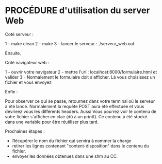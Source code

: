 # PROCÉDURE d'utilisation du server Web

Coté serveur :

1 - make clean
2 - make
3 - lancer le serveur : ./serveur_web.out

Ensuite,

Coté navigateur web :

1 - ouvrir votre navigateur
2 - mettre l'url : localhost:8000/formulaire.html et valider
3 - Normalement le formulaire doit s'afficher. Là vous choisissez un fichier et vous envoyez

Enfin :

Pour observer ce qui se passe, retournez dans votre terminal où le serveur à été lancé.
Normalement la requête POST aura été effectuée et vous devrieez vous les différents headers.
Aussi Vous pourrez voir le contenu de votre fichier s'afficher en clair (dû à un printf).
Ce contenu à été stocké dans une variable pour être réutiliser plus tard.

Prochaines étapes :

- Récupérer le nom du fichier qui servira à nommer la charge
- retirer les lignes contenant "content-disposition" dans le contenu du fichier.
- envoyer les données obtenues dans une shm au CC.